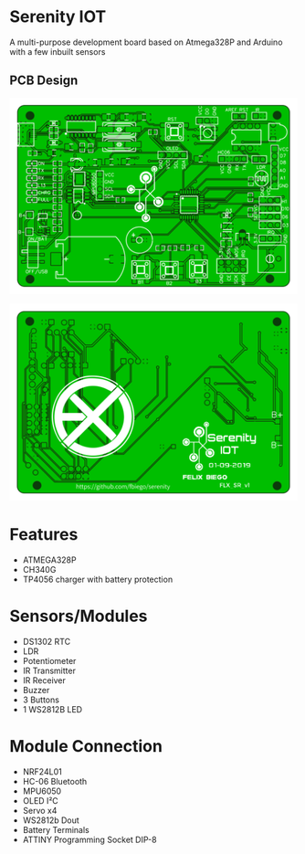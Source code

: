 # Serenity IOT
A multi-purpose development board based on Atmega328P and Arduino with a few inbuilt sensors

## PCB Design

![Front](hardware/IMG/front3.png?raw=true "Front")


![Back](hardware/IMG/back3.png?raw=true "back")

# Features

- ATMEGA328P
- CH340G 
- TP4056 charger with battery protection


# Sensors/Modules

- DS1302 RTC
- LDR
- Potentiometer
- IR Transmitter
- IR Receiver
- Buzzer
- 3 Buttons
- 1 WS2812B LED

# Module Connection

- NRF24L01 
- HC-06 Bluetooth
- MPU6050 
- OLED I²C
- Servo x4
- WS2812b Dout
- Battery Terminals
- ATTINY Programming Socket DIP-8
